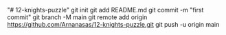 "# 12-knights-puzzle"  git init git add README.md git commit -m "first commit" git branch -M main git remote add origin https://github.com/Arnanasas/12-knights-puzzle.git git push -u origin main

